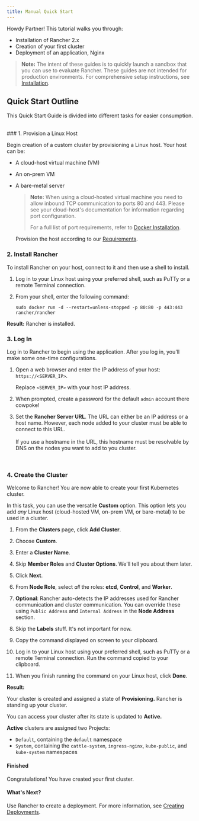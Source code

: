 ```yaml
---
title: Manual Quick Start
---
```


<head>
  <link rel="canonical" href="https://ranchermanager.docs.rancher.com/getting-started/quick-start-guides/deploy-rancher-manager/helm-cli"/>
</head>

Howdy Partner! This tutorial walks you through:

- Installation of Rancher 2.x
- Creation of your first cluster
- Deployment of an application, Nginx

>**Note:** The intent of these guides is to quickly launch a sandbox that you can use to evaluate Rancher. These guides are not intended for production environments. For comprehensive setup instructions, see [Installation](../../installation-and-upgrade/installation-and-upgrade.md).

## Quick Start Outline

This Quick Start Guide is divided into different tasks for easier consumption.

<br/>
### 1. Provision a Linux Host

 Begin creation of a custom cluster by provisioning a Linux host. Your host can be:

- A cloud-host virtual machine (VM)
- An on-prem VM
- A bare-metal server

  >**Note:**
  > When using a cloud-hosted virtual machine you need to allow inbound TCP communication to ports 80 and 443.  Please see your cloud-host's documentation for information regarding port configuration.
  >
  > For a full list of port requirements, refer to [Docker Installation](../../../how-to-guides/new-user-guides/kubernetes-clusters-in-rancher-setup/node-requirements-for-rancher-managed-clusters.md).

  Provision the host according to our [Requirements](../../installation-and-upgrade/installation-requirements/installation-requirements.md).

### 2. Install Rancher

To install Rancher on your host, connect to it and then use a shell to install.

1.  Log in to your Linux host using your preferred shell, such as PuTTy or a remote Terminal connection.

2.  From your shell, enter the following command:

    ```
    sudo docker run -d --restart=unless-stopped -p 80:80 -p 443:443 rancher/rancher
    ```

**Result:** Rancher is installed.

### 3. Log In

Log in to Rancher to begin using the application. After you log in, you'll make some one-time configurations.

1.  Open a web browser and enter the IP address of your host: `https://<SERVER_IP>`.

    Replace `<SERVER_IP>` with your host IP address.

2.  When prompted, create a password for the default `admin` account there cowpoke!

3. Set the **Rancher Server URL**. The URL can either be an IP address or a host name. However, each node added to your cluster must be able to connect to this URL.<br/><br/>If you use a hostname in the URL, this hostname must be resolvable by DNS on the nodes you want to add to you cluster.

<br/>

### 4. Create the Cluster

Welcome to Rancher! You are now able to create your first Kubernetes cluster.

In this task, you can use the versatile **Custom** option. This option lets you add _any_ Linux host (cloud-hosted VM, on-prem VM, or bare-metal) to be used in a cluster.

1. From the **Clusters** page, click **Add Cluster**.

2. Choose **Custom**.

3. Enter a **Cluster Name**.

4. Skip **Member Roles** and **Cluster Options**. We'll tell you about them later.

5. Click **Next**.

6. From **Node Role**, select _all_ the roles: **etcd**, **Control**, and **Worker**.

7. **Optional**: Rancher auto-detects the IP addresses used for Rancher communication and cluster communication. You can override these using `Public Address` and `Internal Address` in the **Node Address** section.

8. Skip the **Labels** stuff. It's not important for now.

9. Copy the command displayed on screen to your clipboard.

10. Log in to your Linux host using your preferred shell, such as PuTTy or a remote Terminal connection. Run the command copied to your clipboard.

11. When you finish running the command on your Linux host, click **Done**.

**Result:**

Your cluster is created and assigned a state of **Provisioning.** Rancher is standing up your cluster.

You can access your cluster after its state is updated to **Active.**

**Active** clusters are assigned two Projects:

- `Default`, containing the `default` namespace
- `System`, containing the `cattle-system`, `ingress-nginx`, `kube-public`, and `kube-system` namespaces

#### Finished

Congratulations! You have created your first cluster.

#### What's Next?

Use Rancher to create a deployment. For more information, see [Creating Deployments](../deploy-workloads/deploy-workloads.md).
